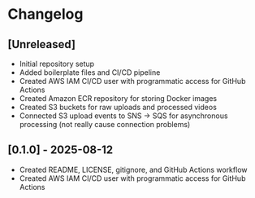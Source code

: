 # Changelog

## [Unreleased]
- Initial repository setup
- Added boilerplate files and CI/CD pipeline
- Created AWS IAM CI/CD user with programmatic access for GitHub Actions
- Created Amazon ECR repository for storing Docker images
- Created S3 buckets for raw uploads and processed videos
- Connected S3 upload events to SNS → SQS for asynchronous processing (not really cause connection problems)
## [0.1.0] - 2025-08-12
- Created README, LICENSE, gitignore, and GitHub Actions workflow
- Created AWS IAM CI/CD user with programmatic access for GitHub Actions